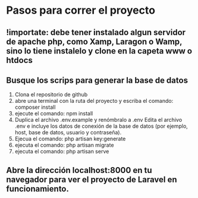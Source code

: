 # Pasos para correr el proyecto
## !importate: debe tener instalado algun servidor de apache php, como Xamp, Laragon o Wamp, sino lo tiene instalelo y clone en la capeta www o htdocs
## Busque los scrips para generar la base de datos


1. Clona el repositorio de github
2. abre una terminal con la ruta del proyecto y escriba el comando: composer install
3. ejecute el comando: npm install
4. Duplica el archivo .env.example y renómbralo a .env 
    Edita el archivo .env e incluye los datos de conexión de la base de datos (por ejemplo, host, base de datos, usuario y contraseña).
5. Ejecua el comando: php artisan key:generate
6. ejecuta el comando: php artisan migrate
7. ejecuta el comando: php artisan serve

## Abre la dirección localhost:8000 en tu navegador para ver el proyecto de Laravel en funcionamiento.
